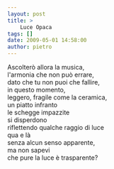 ```yaml
---
layout: post
title: >
    Luce Opaca
tags: []
date: 2009-05-01 14:58:00
author: pietro
---
```

Ascolterò allora la musica,<br/>l'armonia che non può errare,<br/>dato che tu non puoi che fallire,<br/>in questo momento,<br/>leggero, fragile come la ceramica,<br/>un piatto infranto<br/>le schegge impazzite<br/>si disperdono<br/>riflettendo qualche raggio di luce<br/>qua e là<br/>senza alcun senso apparente,<br/>ma non sapevi<br/>che pure la luce è trasparente?
